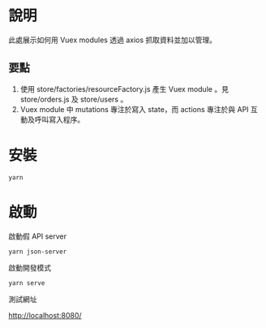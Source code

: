 # 說明

此處展示如何用 Vuex modules 透過 axios 抓取資料並加以管理。 

## 要點

1. 使用 store/factories/resourceFactory.js 產生 Vuex module 。見 store/orders.js 及 store/users 。
2. Vuex module 中 mutations 專注於寫入 state，而 actions 專注於與 API 互動及呼叫寫入程序。

# 安裝
`yarn`

# 啟動

啟動假 API server

`yarn json-server`

啟動開發模式

`yarn serve`

測試網址

[http://localhost:8080/]()
